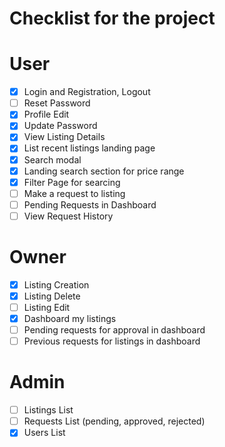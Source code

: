# Checklist for the project


# User

- [x] Login and Registration, Logout
- [ ] Reset Password
- [x] Profile Edit
- [x] Update Password
- [x] View Listing Details
- [x] List recent listings landing page
- [x] Search modal
- [x] Landing search section for price range
- [x] Filter Page for searcing 
- [ ] Make a request to listing   
- [ ] Pending Requests in Dashboard
- [ ] View Request History

# Owner
- [x] Listing Creation
- [x] Listing Delete
- [ ] Listing Edit
- [x] Dashboard my listings
- [ ] Pending requests for approval in dashboard
- [ ] Previous requests for listings in dashboard

# Admin
- [ ] Listings List
- [ ] Requests List (pending, approved, rejected)
- [x] Users List
